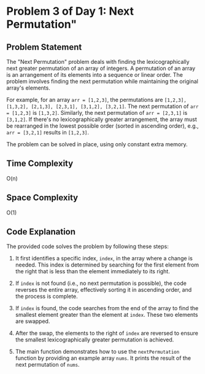 # Problem 3 of Day 1: Next Permutation"

## Problem Statement

The "Next Permutation" problem deals with finding the lexicographically next greater permutation of an array of integers. A permutation of an array is an arrangement of its elements into a sequence or linear order. The problem involves finding the next permutation while maintaining the original array's elements.

For example, for an array `arr = [1,2,3]`, the permutations are `[1,2,3], [1,3,2], [2,1,3], [2,3,1], [3,1,2], [3,2,1]`. The next permutation of `arr = [1,2,3]` is `[1,3,2]`. Similarly, the next permutation of `arr = [2,3,1]` is `[3,1,2]`. If there's no lexicographically greater arrangement, the array must be rearranged in the lowest possible order (sorted in ascending order), e.g., `arr = [3,2,1]` results in `[1,2,3]`.

The problem can be solved in place, using only constant extra memory.

## Time Complexity

O(n)

## Space Complexity

O(1)

## Code Explanation

The provided code solves the problem by following these steps:

1. It first identifies a specific index, `index`, in the array where a change is needed. This index is determined by searching for the first element from the right that is less than the element immediately to its right.

2. If `index` is not found (i.e., no next permutation is possible), the code reverses the entire array, effectively sorting it in ascending order, and the process is complete.

3. If `index` is found, the code searches from the end of the array to find the smallest element greater than the element at `index`. These two elements are swapped.

4. After the swap, the elements to the right of `index` are reversed to ensure the smallest lexicographically greater permutation is achieved.

5. The main function demonstrates how to use the `nextPermutation` function by providing an example array `nums`. It prints the result of the next permutation of `nums`.
